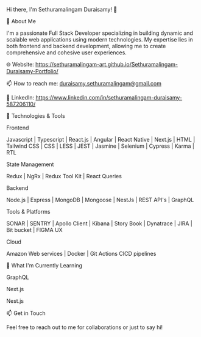 Hi there, I'm Sethuramalingam Duraisamy! 👋

🚀 About Me

I'm a passionate Full Stack Developer specializing in building dynamic and scalable web applications using modern technologies. My expertise lies in both frontend and backend development, allowing me to create comprehensive and cohesive user experiences.

🌐 Website: https://sethuramalingam-art.github.io/Sethuramalingam-Duraisamy-Portfolio/

📫 How to reach me: duraisamy.sethuramalingam@gmail.com

💼 LinkedIn: https://www.linkedin.com/in/sethuramalingam-duraisamy-587206110/

🔧 Technologies & Tools

Frontend

Javascript | Typescript | React.js | Angular | React Native | Next.js | HTML | Tailwind CSS | CSS | LESS  | JEST | Jasmine | Selenium | Cypress | Karma | RTL 

State Management 

Redux | NgRx | Redux Tool Kit | React Queries

Backend

Node.js | Express | MongoDB | Mongoose | NestJs | REST API's | GraphQL 

Tools & Platforms

SONAR | SENTRY | Apollo Client | Kibana | Story Book | Dynatrace | JIRA | Bit bucket | FIGMA UX

Cloud

Amazon Web services | Docker | Git Actions CICD pipelines

🌱 What I'm Currently Learning

GraphQL

Next.js

Nest.js

📫 Get in Touch

Feel free to reach out to me for collaborations or just to say hi!


